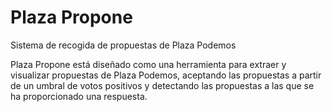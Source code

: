 # Plaza Propone
Sistema de recogida de propuestas de Plaza Podemos

Plaza Propone está diseñado como una herramienta para extraer y visualizar propuestas de Plaza Podemos, aceptando las propuestas a partir de un umbral de votos positivos y detectando las propuestas a las que se ha proporcionado una respuesta.
